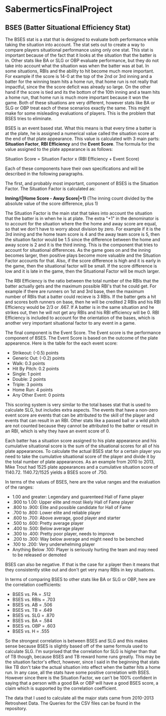 # SabermerticsFinalProject

## BSES (Batter Situational Efficiency Stat)
The BSES stat is a stat that is designed to evaluate both performance while taking the situation into account. The stat sets out to create a way to compare players situational performance using only one stat. This stat is important because of the fact that it looks at the situation that the batter is in. Other stats like BA or SLG or OBP evaluate performance, but they do not take into account what the situation was when the batter was at bat. In some situations, RBIs and the ability to hit become much more important. For example if the score is 14-0 at the top of the 2nd or 3rd inning and a batter for the winning team hits a home run, that home run is not really that impactful, since the the score deficit was already so large. On the other hand if the score is tied and its the bottom of the 10th inning and a team hits a home run, that home run is much more important because it won the game. Both of these situations are very different, however stats like BA or SLG or OBP treat each of these scenarios exactly the same. This might make for some misleading evaluations of players. This is the problem that BSES tries to eliminate. 
  
BSES is an event based stat. What this means is that every time a batter is at the plate, he is assigned a numerical value called the situation score at the end of that plate appearance. This value is calculated with 3 main parts: **Situation Factor**, **RBI Efficiency** and the **Event Score**. The formula for the value assigned to the plate appearance is as follows:

Situation Score = Situation Factor x (RBI Efficiency + Event Score)

Each of these components have their own specifications and will be described in the following paragraphs.

The first, and probably most important, component of BSES is the Situation Factor. The Situation Factor is calculated as:

**Inning/(|Home Score - Away Score|+1)**  (The inning count divided by the absolute value of the score difference, plus 1)

The Situation Factor is the main stat that takes into account the situation that the batter is in when he is at plate. The extra "+1" in the denominator is to account for the situation where the the home and away score are equal, so that we don't have to worry about division by zero. For example if it is the 3rd inning and the home team score is 4 and the away team score is 5, then the situation factor would be 1.5 since the difference between the home and away score is 2 and it is the third inning. This is the component that tries to account for situational differences. As the game goes on and the inning becomes larger, then positive plays become more valuable and the Situation Factor accounts for that. Also, if the score difference is high and it is early in the game, then the situational factor will be small. If the score difference is low and it is late in the game, then the Situational Factor will be much larger. 

The RBI Efficiency is the ratio between the total number of the RBIs that the batter actually gets and the maximum possible RBI's that he could get. For example if there are runners on 1st and 3rd base, then the maximum number of RBIs that a batter could recieve is 3 RBIs. If the batter gets a hit and scores both runners on base, then he will be credited 2 RBIs and his RBI Efficiency would be 2/3 or .667. If A batter is in the same situation and he strikes out, then he will not get any RBIs and his RBI efficiency will be 0. RBI Efficiency is included to account for the orientation of the bases, which is another very important situational factor to any event in a game. 

The final component is the Event Score. The Event score is the performance component of BSES. The Event Score is based on the outcome of the plate appearence. Here is the table for the each event score:

- Strikeout: (-0.5) points
- Generic Out: (-0.2) points
- Walk: 0.3 points
- Hit By Pitch: 0.2 points
- Single: 1 point
- Double: 2 points
- Triple: 3 points
- Home Run: 4 points
- Any Other Event: 0 points 

This scoring system is very similar to the total bases stat that is used to calculate SLG, but includes extra aspects. The events that have a non-zero event score are events that can be attributed to the skill of the player and events that can result in an RBI. Other stats like a passed ball or a wild pitch are not counted because they cannot be attributed to the batter or result in an RBI, which is why they have an event score of 0.

Each batter has a situation score assigned to his plate appearance and his cumulative situational score is the sum of the situational scores for all of his plate appearances. To calculate the actual BSES stat for a certain player you need to take the cumulative situational score of the player and divide it by the total number of plate appearances. As an example from 2010 to 2013, Mike Trout had 1525 plate appearances and a cumulative situation score of 1140.72. 1140.72/1525 yields a BSES score of .750.

In terms of the values of BSES, here are the value ranges and the evaluation of the ranges:

- 1.00 and greater: Legendary and guarenteed Hall of Fame player
- .900 to 1.00: Upper elite and most likely Hall of Fame player
- .800 to .900: Elite and possible candidate for Hall of Fame
- .700 to .800: Lower elite and reliable player
- .600 to .700: Above average, good player and starter
- .500 to .600: Pretty average player
- .400 to .500: Below average player
- .300 to .400: Pretty poor player, needs to improve
- .200 to .300: Way below average and might need to be benched
- .100 to .200: Very underwhelming player
- Anything Below .100: Player is seriously hurting the team and may need to be released or demoted

BSES can also be negative. If that is the case for a player then it means that they consistently stike out and don't get very many RBIs in key situations.

In terms of comparing BSES to other stats like BA or SLG or OBP, here are the correlation coefficients:

- BSES vs. PA = .512
- BSES vs. RBIs = .703
- BSES vs. AB = .506
- BSES vs. TB = .649
- BSES vs. SLG = .870
- BSES vs. BA = .584
- BSES vs. OBP = .603
- BSES vs. H = .555

So the strongest correlation is between BSES and SLG and this makes sense because BSES is slightly based off of the same formula used to calculate SLG. I'm surprised that the correlation for SLG is higher than that of TB though, because BSES and TB reward home runs greatly. This may be the situation factor's effect, however, since I said in the beginning that stats like TB don't take the actual situation into effect when the batter hits a home run. In any case, all the stats have some positive correlation with BSES. However since there is the Situation Factor, we can't be 100% confident in saying that a person with a good BA or OBP will have a good BSES score, a claim which is supported by the correlation coefficient. 

The data that I used to calculate all the major stats came from 2010-2013 Retrosheet Data. The Queries for the CSV files can be found in the repository. 
